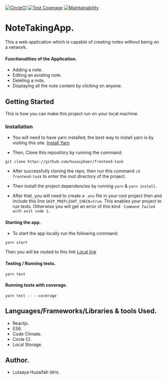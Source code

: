 [![CircleCI](https://circleci.com/gh/huxaiphaer/frontend-task.svg?style=svg)](https://circleci.com/gh/huxaiphaer/frontend-task)
[![Test Coverage](https://api.codeclimate.com/v1/badges/3cd5df98c9259a384089/test_coverage)](https://codeclimate.com/github/huxaiphaer/frontend-task/test_coverage)
[![Maintainability](https://api.codeclimate.com/v1/badges/3cd5df98c9259a384089/maintainability)](https://codeclimate.com/github/huxaiphaer/frontend-task/maintainability)

# NoteTakingApp.

This a web application which is capable of creating notes without being on a network.

#### Functionalities of the Application.

- Adding a note.
- Editing an existing note.
- Deleting a note.
- Displaying all the note content by clicking on anyone.

## Getting Started

This is how you can make this project run on your local machine.

### Installation

* You will need to have yarn installed, the best way to install yarn is by visiting this site. [Install Yarn](https://yarnpkg.com/lang/en/)

* Then, Clone this repository by running the command:

```
git clone https://github.com/huxaiphaer/frontend-task

```
* After successfully cloning the repo, then run this command `cd frontend-task` to enter the root directory of the project.

* Then install the project dependencies by running `yarn` & `yarn install`.

* After that, you will need to create a `.env` file in your root project then and include this line  `SKIP_PREFLIGHT_CHECK=true`. This
enables your project to run tests. Otherwise you will get an error of this kind ` Command failed with exit code 1.`

#### Starting the app.

* To start the app locally run the following command:

```
yarn start

```

Then you will be routed to this link [Local link](http://localhost:8080/)

#### Testing / Running tests.

```
yarn test

```

#### Running tests with coverage.

```
yarn test -- --coverage

```

## Languages/Frameworks/Libraries & tools Used.

* Reactjs.
* ES6.
* Code Climate.
* Circle CI.
* Local Storage.

## Author.

* Lutaaya Huzaifah Idris.
